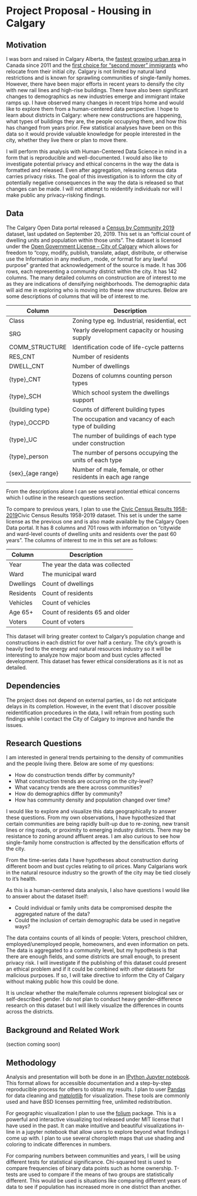 # Project Proposal - Housing in Calgary

## Motivation

I was born and raised in Calgary Alberta, the [fastest growing urban area](http://worldpopulationreview.com/countries/canada-population/) in Canada since 2011 and the [first choice for “second mover” immigrants](https://moving2canada.com/living-in-calgary/) who relocate from their initial city. Calgary is not limited by natural land restrictions and is known for sprawling communities of single-family homes. However, there have been major efforts in recent years to densify the city with new rail lines and high-rise buildings. There have also been significant changes to demographics as new industries emerge and immigrant intake ramps up. I have observed many changes in recent trips home and would like to explore them from a human-centered data perspective. I hope to learn about districts in Calgary: where new constructions are happening, what types of buildings they are, the people occupying them, and how this has changed from years prior. Few statistical analyses have been on this data so it would provide valuable knowledge for people interested in the city, whether they live there or plan to move there. 
 
I will perform this analysis with Human-Centered Data Science in mind in a form that is reproducible and well-documented. I would also like to investigate potential privacy and ethical concerns in the way the data is formatted and released. Even after aggregation, releasing census data carries privacy risks. The goal of this investigation is to inform the city of potentially negative consequences in the way the data is released so that changes can be made. I will not attempt to reidentify individuals nor will I make public any privacy-risking findings.

## Data

The Calgary Open Data portal released a [Census by Community 2019](https://data.calgary.ca/Demographics/Census-by-Community-2019/rkfr-buzb) dataset, last updated on September 20, 2019. This set is an “official count of dwelling units and population within those units”. 
The dataset is licensed under the [Open Government License – City of Calgary](https://data.calgary.ca/stories/s/u45n-7awa) which allows for freedom to “copy, modify, publish, translate, adapt, distribute, or otherwise use the Information in any medium , mode, or format for any lawful purpose” granted that acknowledgement of the source is made. 
It has 306 rows, each representing a community district within the city. It has 142 columns. The many detailed columns on construction are of interest to me as they are indications of densifying neighborhoods. The demographic data will aid me in exploring who is moving into these new structures. Below are some descriptions of columns that will be of interest to me.

| Column | Description  |  
|---|---|
| Class  | Zoning type eg. Industrial, residential, ect  |  
| SRG  | Yearly development capacity or housing supply  |  
| COMM_STRUCTURE  | Identification code of life-cycle patterns  |  
| RES_CNT  | Number of residents  |  
| DWELL_CNT  | Number of dwellings  |  
| {type}_CNT  | Dozens of columns counting person types  |  
| {type}_SCH | Which school system the dwellings support |
| {building type} | Counts of different building types |
| {type}_OCCPD | The occupation and vacancy of each type of building |
| {type}_UC | The number of buildings of each type under construction |
| {type}_person | The number of persons occupying the units  of each type|
| {sex}_{age range} | Number of male, female, or other residents in each age range |

From the descriptions alone I can see several potential ethical concerns which I outline in the research questions section. 

To compare to previous years, I plan to use the [Civic Census Results 1958-2019](https://data.calgary.ca/Demographics/Civic-Census-Results-1958-2019/rmai-qvzh)Civic Census Results 1958-2019 dataset. This set is under the same license as the previous one and is also made available by the Calgary Open Data portal. It has 8 columns and 701 rows with information on “citywide and ward-level counts of dwelling units and residents over the past 60 years”. The columns of interest to me in this set are as follows:

| Column | Description  |  
|---|---|
| Year  | The year the data was collected  |
| Ward | The municipal ward | 
| Dwellings | Count of dwellings |
| Residents | Count of residents |
| Vehicles | Count of vehicles |
| Age 65+ | Count of residents 65 and older |
| Voters | Count of voters |  

This dataset will bring greater context to Calgary’s population change and constructions in each district for over half a century. The city’s growth is heavily tied to the energy and natural resources industry so it will be interesting to analyze how major boom and bust cycles affected development. This dataset has fewer ethical considerations as it is not as detailed.

## Dependencies

The project does not depend on external parties, so I do not anticipate delays in its completion. However, in the event that I discover possible reidentification procedures in the data, I will refrain from posting such findings while I contact the City of Calgary to improve and handle the issues.

## Research Questions

I am interested in general trends pertaining to the density of communities and the people living there. Below are some of my questions:

-	How do construction trends differ by community?
-	What construction trends are occurring on the city-level?
-	What vacancy trends are there across communities?
-	How do demographics differ by community?
-	How has community density and population changed over time?

I would like to explore and visualize this data geographically to answer these questions. From my own observations, I have hypothesized that certain communities are being rapidly built-up due to re-zoning, new transit lines or ring roads, or proximity to emerging industry districts. There may be resistance to zoning around affluent areas. I am also curious to see how single-family home construction is affected by the densification efforts of the city.

From the time-series data I have hypotheses about construction during different boom and bust cycles relating to oil prices. Many Calgarians work in the natural resource industry so the growth of the city may be tied closely to it’s health.

As this is a human-centered data analysis, I also have questions I would like to answer about the dataset itself:

-	Could individual or family units data be compromised despite the aggregated nature of the data?
-	Could the inclusion of certain demographic data be used in negative ways?

The data contains counts of all kinds of people: Voters, preschool children, employed/unemployed people, homeowners, and even information on pets. The data is aggregated to a community level, but my hypothesis is that there are enough fields, and some districts are small enough, to present privacy risk. I will investigate if the publishing of this dataset could present an ethical problem and if it could be combined with other datasets for malicious purposes. If so, I will take directive to inform the City of Calgary without making public how this could be done.

It is unclear whether the male/female columns represent biological sex or self-described gender. I do not plan to conduct heavy gender-difference research on this dataset but I will likely visualize the differences in counts across the districts.

## Background and Related Work

(section coming soon)

## Methodology

Analysis and presentation will both be done in an [IPython Jupyter notebook](https://jupyter.org). This format allows for accessible documentation and a step-by-step reproducible process for others to obtain my results. I plan to user [Pandas](https://pandas.pydata.org) for data cleaning and [matplotlib](https://matplotlib.org) for visualization. These tools are commonly used and have BSD licenses permitting free, unlimited redistribution. 

For geographic visualization I plan to use the [folium](https://python-visualization.github.io/folium/) package. This is a powerful and interactive visualizing tool released under MIT license that I have used in the past. It can make intuitive and beautiful visualizations in-line in a jupyter notebook that allow users to explore beyond what findings I come up with. I plan to use several choropleth maps that use shading and coloring to indicate differences in numbers. 

For comparing numbers between communities and years, I will be using different tests for statistical significance. Chi-squared test is used to compare frequencies of binary data points such as home ownership. T-tests are used to compare if the means of two groups are statistically different. This would be used is situations like comparing different years of data to see if population has increased more in one district than another.



